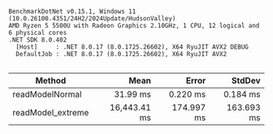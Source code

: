 ```

BenchmarkDotNet v0.15.1, Windows 11 (10.0.26100.4351/24H2/2024Update/HudsonValley)
AMD Ryzen 5 5500U with Radeon Graphics 2.10GHz, 1 CPU, 12 logical and 6 physical cores
.NET SDK 8.0.402
  [Host]     : .NET 8.0.17 (8.0.1725.26602), X64 RyuJIT AVX2 DEBUG
  DefaultJob : .NET 8.0.17 (8.0.1725.26602), X64 RyuJIT AVX2


```
| Method            | Mean         | Error      | StdDev     |
|------------------ |-------------:|-----------:|-----------:|
| readModelNormal   |     31.99 ms |   0.220 ms |   0.184 ms |
| readModel_extreme | 16,443.41 ms | 174.997 ms | 163.693 ms |
